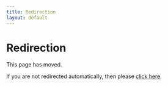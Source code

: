 ```yaml
---
title: Redirection
layout: default
---
```

# Redirection

This page has moved.

If you are not redirected automatically, then please [click here](/pages/collaboration.html).
